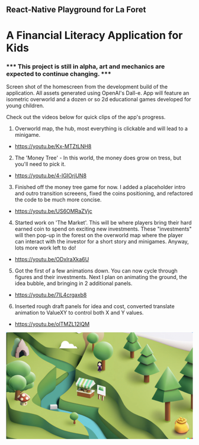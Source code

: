 ## React-Native Playground for La Foret

# A Financial Literacy Application for Kids

### *** This project is still in alpha, art and mechanics are expected to continue changing. ***
Screen shot of the homescreen from the development build of the application. All assets generated using OpenAI's Dall-e. App will feature an isometric overworld and a dozen or so 2d educational games developed for young children.

Check out the videos below for quick clips of the app's progress.

1. Overworld map, the hub, most everything is clickable and will lead to a minigame.
- https://youtu.be/Kx-MTZtLNH8

2. The 'Money Tree' - In this world, the money does grow on tress, but you'll need to pick it.
- https://youtu.be/4-lGIOrjUN8

3. Finished off the money tree game for now. I added a placeholder intro and outro transition screeens, fixed the coins positioning, and refactored the code to be much more concise.
- https://youtu.be/US6OMRaZVjc

4. Started work on 'The Market'. This will be where players bring their hard earned coin to spend on exciting new investments. These "investments" will then
pop-up in the forest on the overworld map where the player can interact with the
investor for a short story and minigames. Anyway, lots more work left to do!
- https://youtu.be/ODxlraXka6U

5. Got the first of a few animations down. You can now cycle through figures
and their investments. Next I plan on animating the ground, the idea bubble, and bringing in 2 additional panels.
- https://youtu.be/7IL4crgaxb8

6. Inserted rough draft panels for idea and cost, converted translate animation
to ValueXY to control both X and Y values.
- https://youtu.be/olTMZL12lQM



<img src="./assets/Screen%20Shot%202023-01-12%20at%2011.49.47%20PM.png" width="600px" />


